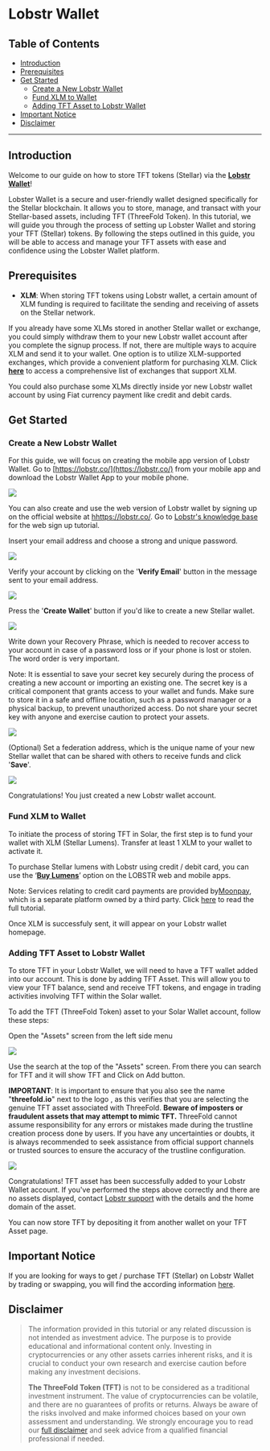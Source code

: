 <h1> Lobstr Wallet </h1>

<h2> Table of Contents </h2>

- [Introduction](#introduction)
- [Prerequisites](#prerequisites)
- [Get Started](#get-started)
  - [Create a New Lobstr Wallet](#create-a-new-lobstr-wallet)
  - [Fund XLM to Wallet](#fund-xlm-to-wallet)
  - [Adding TFT Asset to Lobstr Wallet](#adding-tft-asset-to-lobstr-wallet)
- [Important Notice](#important-notice)
- [Disclaimer](#disclaimer)

***

## Introduction

Welcome to our guide on how to store TFT tokens (Stellar) via the [**Lobstr Wallet**](https://lobstr.co/)! 

Lobster Wallet is a secure and user-friendly wallet designed specifically for the Stellar blockchain. It allows you to store, manage, and transact with your Stellar-based assets, including TFT (ThreeFold Token). In this tutorial, we will guide you through the process of setting up Lobster Wallet and storing your TFT (Stellar) tokens. By following the steps outlined in this guide, you will be able to access and manage your TFT assets with ease and confidence using the Lobster Wallet platform.

## Prerequisites

- **XLM**: When storing TFT tokens using Lobstr wallet, a certain amount of XLM funding is required to facilitate the sending and receiving of assets on the Stellar network. 

If you already have some XLMs stored in another Stellar wallet or exchange, you could simply withdraw them to your new Lobstr wallet account after you complete the signup process. If not, there are multiple ways to acquire XLM and send it to your wallet. One option is to utilize XLM-supported exchanges, which provide a convenient platform for purchasing XLM. Click [**here**](https://www.coinlore.com/coin/stellar/exchanges) to access a comprehensive list of exchanges that support XLM.

You could also purchase some XLMs directly inside yor new Lobstr wallet account by using Fiat currency payment like credit and debit cards.

## Get Started

### Create a New Lobstr Wallet

For this guide, we will focus on creating the mobile app version of Lobstr Wallet. Go to [https://lobstr.co/](https://lobstr.co/) from your mobile app and download the Lobstr Wallet App to your mobile phone.

![](./img/lobstr_download.png)

You can also create and use the web version of Lobstr wallet by signing up on the official website at [hhttps://lobstr.co/](https://lobstr.co/). Go to [Lobstr's knowledge base](https://lobstr.freshdesk.com/support/solutions/articles/151000001052-how-to-create-an-account-in-lobstr-) for the web sign up tutorial.

Insert your email address and choose a strong and unique password.

![](./img/lobstr_pass.png)

Verify your account by clicking on the '**Verify Email**' button in the message sent to your email address. 

![](./img/lobstr_verify.png)

Press the '**Create Wallet**' button if you'd like to create a new Stellar wallet. 

![](./img/lobstr_new.png)

Write down your Recovery Phrase, which is needed to recover access to your account in case of a password loss or if your phone is lost or stolen. The word order is very important.  

Note: It is essential to save your secret key securely during the process of creating a new account or importing an existing one. The secret key is a critical component that grants access to your wallet and funds. Make sure to store it in a safe and offline location, such as a password manager or a physical backup, to prevent unauthorized access. Do not share your secret key with anyone and exercise caution to protect your assets.

![](./img/lobstr_key.png)

(Optional) Set a federation address, which is the unique name of your new Stellar wallet that can be shared with others to receive funds and click '**Save**'.

![](./img/lobstr_fed.png)

Congratulations! You just created a new Lobstr wallet account.

### Fund XLM to Wallet

To initiate the process of storing TFT in Solar, the first step is to fund your wallet with XLM (Stellar Lumens). Transfer at least 1 XLM to your wallet to activate it.

To purchase Stellar lumens with Lobstr using credit / debit card, you can use the ‘[**Buy Lumens**](https://lobstr.co/buy-xlm/)’ option on the LOBSTR web and mobile apps. 

Note: Services relating to credit card payments are provided by[Moonpay](https://www.moonpay.com/), which is a separate platform owned by a third party. Click [here](https://lobstr.freshdesk.com/support/solutions/articles/151000001053-buying-crypto-with-lobstr-wallet) to read the full tutorial.

Once XLM is successfuly sent, it will appear on your Lobstr wallet homepage.

### Adding TFT Asset to Lobstr Wallet

To store TFT in your Lobstr Wallet, we will need to have a TFT wallet added into our account. This is done by  adding TFT Asset. This will allow you to view your TFT balance, send and receive TFT tokens, and engage in trading activities involving TFT within the Solar wallet.

To add the TFT (ThreeFold Token) asset to your Solar Wallet account, follow these steps:

Open the "Assets" screen from the left side menu

![](./img/lobstr_assets.png)

Use the search at the top of the "Assets" screen. From there you can search for TFT and it will show TFT and Click on Add button. 

**IMPORTANT**: It is important to ensure that you also see the name "**threefold.io**" next to the logo , as this verifies that you are selecting the genuine TFT asset associated with ThreeFold. **Beware of imposters or fraudulent assets that may attempt to mimic TFT.** ThreeFold cannot assume responsibility for any errors or mistakes made during the trustline creation process done by users. If you have any uncertainties or doubts, it is always recommended to seek assistance from official support channels or trusted sources to ensure the accuracy of the trustline configuration.

![](./img/lobstr_asset.jpeg)

Congratulations! TFT asset has been successfully added to your Lobstr Wallet account. If you've performed the steps above correctly and there are no assets displayed, contact [Lobstr support](https://lobstr.freshdesk.com/support/tickets/new) with the details and the home domain of the asset.

You can now store TFT by depositing it from another wallet on your TFT Asset page.

## Important Notice

If you are looking for ways to get / purchase TFT (Stellar) on Lobstr Wallet by trading or swapping, you will find the according information [here](../buy_sell_tft/tft_lobstr/tft_lobstr.md).


## Disclaimer

> The information provided in this tutorial or any related discussion is not intended as investment advice. The purpose is to provide educational and informational content only. Investing in cryptocurrencies or any other assets carries inherent risks, and it is crucial to conduct your own research and exercise caution before making any investment decisions. 
> 
> **The ThreeFold Token (TFT)** is not to be considered as a traditional investment instrument. The value of cryptocurrencies can be volatile, and there are no guarantees of profits or returns. Always be aware of the risks involved and make informed choices based on your own assessment and understanding. We strongly encourage you to read our [full disclaimer](../../wiki/disclaimer.md) and seek advice from a qualified financial professional if needed.

